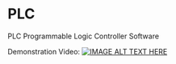 # PLC
PLC Programmable Logic Controller Software

Demonstration Video:
[![IMAGE ALT TEXT HERE](https://img.youtube.com/vi/NxRdQFMx3ew/0.jpg)](https://www.youtube.com/watch?v=NxRdQFMx3ew)
